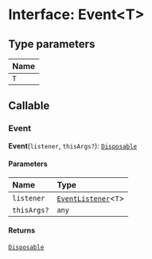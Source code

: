 # Interface: Event\<T>

## Type parameters

| Name |
| :------ |
| `T` |

## Callable

### Event

**Event**(`listener`, `thisArgs?`): [`Disposable`](/en/auto-docs/editor/interfaces/Disposable-1.md)

#### Parameters

| Name | Type |
| :------ | :------ |
| `listener` | [`EventListener`](/en/auto-docs/editor/interfaces/EventListener.md)<`T`> |
| `thisArgs?` | `any` |

#### Returns

[`Disposable`](/en/auto-docs/editor/interfaces/Disposable-1.md)
